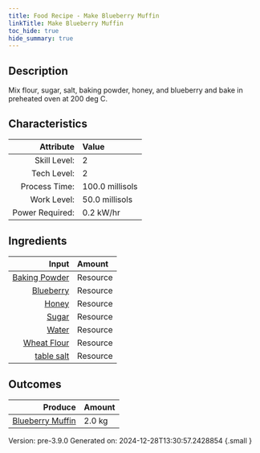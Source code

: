 ```yaml
---
title: Food Recipe - Make Blueberry Muffin
linkTitle: Make Blueberry Muffin
toc_hide: true
hide_summary: true
---
```


## Description
Mix flour, sugar, salt, baking powder, honey, and blueberry&#10;&#9;&#9;&#9;and bake in preheated oven at 200 deg C. 

## Characteristics

| Attribute      | Value |
|--------:|:------|
|Skill Level:|2|
|Tech Level:|2|
|Process Time:|100.0 millisols|
|Work Level:|50.0 millisols|
|Power Required:|0.2 kW/hr|

## Ingredients

| Input      | Amount |
|--------:|:------|
|[Baking Powder](/docs/definitions/resource/baking-powder)|Resource|0.1 kg|
|[Blueberry](/docs/definitions/resource/blueberry)|Resource|0.2 kg|
|[Honey](/docs/definitions/resource/honey)|Resource|0.1 kg|
|[Sugar](/docs/definitions/resource/sugar)|Resource|0.2 kg|
|[Water](/docs/definitions/resource/water)|Resource|2.0 kg|
|[Wheat Flour](/docs/definitions/resource/wheat-flour)|Resource|1.5 kg|
|[table salt](/docs/definitions/resource/table-salt)|Resource|0.1 kg|

## Outcomes


| Produce      | Amount |
|--------:|:------|
|[Blueberry Muffin](/docs/definitions/resource/blueberry-muffin)|2.0 kg|


Version: pre-3.9.0 Generated on: 2024-12-28T13:30:57.2428854
{.small }

